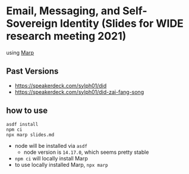 # Email, Messaging, and Self-Sovereign Identity (Slides for WIDE research meeting 2021)

using [Marp](https://marp.app/)

## Past Versions

- https://speakerdeck.com/sylph01/did
- https://speakerdeck.com/sylph01/did-zai-fang-song

## how to use

```
asdf install
npm ci
npx marp slides.md
```

- node will be installed via `asdf`
  - node version is `14.17.0`, which seems pretty stable
- `npm ci` will locally install Marp
- to use locally installed Marp, `npx marp`
